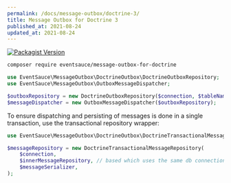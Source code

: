 ```yaml
---
permalink: /docs/message-outbox/doctrine-3/
title: Message Outbox for Doctrine 3
published_at: 2021-08-24
updated_at: 2021-08-24
---
```


[![Packagist Version](https://img.shields.io/packagist/v/eventsauce/message-outbox-for-doctrine.svg?style=flat-square)](https://packagist.org/packages/eventsauce/message-outbox-for-doctrine)

```bash
composer require eventsauce/message-outbox-for-doctrine
```

```php
use EventSauce\MessageOutbox\DoctrineOutbox\DoctrineOutboxRepository;
use EventSauce\MessageOutbox\OutboxMessageDispatcher;

$outboxRepository = new DoctrineOutboxRepository($connection, $tableName, $messageSerializer);
$messageDispatcher = new OutboxMessageDispatcher($outboxRepository);
```

To ensure dispatching and persisting of messages is done in a single transaction, use
the transactional repository wrapper:

```php
use EventSauce\MessageOutbox\DoctrineOutbox\DoctrineTransactionalMessageRepository;

$messageRepository = new DoctrineTransactionalMessageRepository(
    $connection,
    $innerMessageRepository, // based which uses the same db connection,
    $messageSerializer,
);
```
